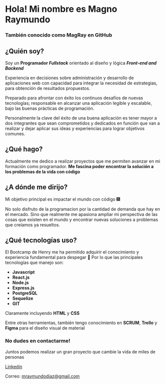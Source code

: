  # Hola! Mi nombre es Magno Raymundo
 ### También conocido como MagRay en GitHub 
 

## ¿Quién soy? 
Soy un **Programador _Fullstack_** orientado al diseño y lógica ***Front-end and Backend***

Experiencia en decisiones sobre administración y desarrollo de aplicaciones web con capacidad para integrar la necesidad de estrategias, para obtención de resultados propuestos.

Preparado para afrontar con éxito los continuos desafíos de nuevas tecnologías; responsable en alcanzar una aplicación legible y escalable, bajo las buenas prácticas de programación. 

Personalmente la clave del éxito de una buena aplicación es tener mayor a dos integrantes que sean comprometidos y dedicados en función que van a realizar y dejar aplicar sus ideas y experiencias para lograr objetivos comunes.

## ¿Qué hago?
Actualmente me dedico a realizar proyectos que me permiten avanzar en mi formación como 
programador. **Me fascina poder encontrar la solución a los problemas de la vida con código**

## ¿A dónde me dirijo?
Mi objetivo principal es impactar el mundo con código 🎆

No solo disfruto de la programacion por la cantidad de demanda que hay en el mercado. Sino que realmente
me apasiona ampliar mi perspectiva de las cosas que existen en el mundo y encontrar nuevas 
soluciones a problemas que creíamos ya resueltos.

## ¿Qué tecnologías uso?
El Bootcamp de Henry me ha permitido adquirir el conocimiento y experiencia fundamental
para despegar 🚀 
Por lo que las principales tecnologías que manejo son: 

- **Javascript** 
- **React.js**
- **Node.js**
- **Express.js**
- **PostgreSQL**
- **Sequelize**
- **GIT**

Claramente incluyendo **HTML** y **CSS**

Entre otras herramientas, también tengo conocimiento en **SCRUM**, **Trello** y **Figma** para el 
diseño visual de material

### No dudes en contactarme! 
Juntos podemos realizar un gran proyecto que cambie la vida de miles de personas

[Linkedin](https://www.linkedin.com/in/magnoray/)

Correo: mraymundodiaz@gmail.com
